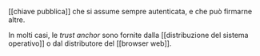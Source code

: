 [[chiave pubblica]] che si assume sempre autenticata, e che può firmarne altre.

In molti casi, le *trust anchor* sono fornite dalla [[distribuzione del sistema operativo]] o dal distributore del [[browser web]].